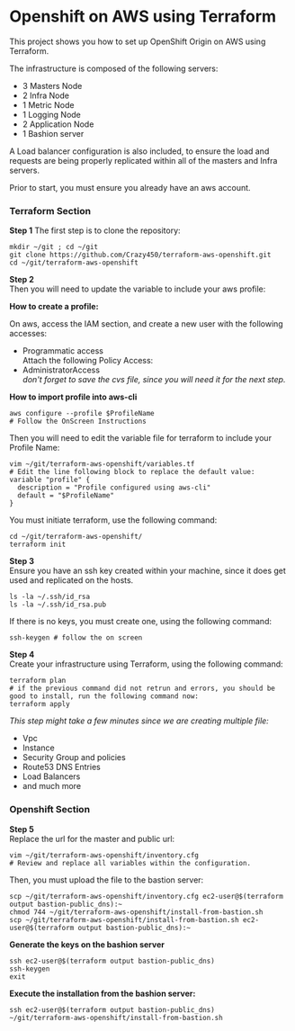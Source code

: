 # Openshift on AWS using Terraform

This project shows you how to set up OpenShift Origin on AWS using Terraform.

The infrastructure is composed of the following servers:  
- 3 Masters Node  
- 2 Infra Node  
- 1 Metric Node  
- 1 Logging Node  
- 2 Application Node  
- 1 Bashion server  

A Load balancer configuration is also included, to ensure the load and requests are being properly replicated within all of the masters and Infra servers.  

Prior to start, you must ensure you already have an aws account.  

### Terraform Section

**Step 1**
The first step is to clone the repository:  
```
mkdir ~/git ; cd ~/git
git clone https://github.com/Crazy450/terraform-aws-openshift.git
cd ~/git/terraform-aws-openshift
```

**Step 2**  
Then you will need to update the variable to include your aws profile:  

**How to create a profile:**  

On aws, access the IAM section, and create a new user with the following accesses:  
- Programmatic access  
Attach the following Policy Access:  
- AdministratorAccess  
*don't forget to save the cvs file, since you will need it for the next step.*  

**How to import profile into aws-cli**  
```
aws configure --profile $ProfileName
# Follow the OnScreen Instructions
```

Then you will need to edit the variable file for terraform to include your Profile Name:
```
vim ~/git/terraform-aws-openshift/variables.tf
# Edit the line following block to replace the default value:
variable "profile" {
  description = "Profile configured using aws-cli"
  default = "$ProfileName"
}
```

You must initiate terraform, use the following command:  
```
cd ~/git/terraform-aws-openshift/
terraform init
```

**Step 3**  
Ensure you have an ssh key created within your machine, since it does get used and replicated on the hosts.  
```
ls -la ~/.ssh/id_rsa
ls -la ~/.ssh/id_rsa.pub
```

If there is no keys, you must create one, using the following command:
```
ssh-keygen # follow the on screen
```

**Step 4**  
Create your infrastructure using Terraform, using the following command:  
```
terraform plan 
# if the previous command did not retrun and errors, you should be good to install, run the following command now:  
terraform apply
```
*This step might take a few minutes since we are creating multiple file:*  
- Vpc  
- Instance  
- Security Group and policies  
- Route53 DNS Entries  
- Load Balancers  
- and much more  

### Openshift Section

**Step 5**  
Replace the url for the master and public url:  
```
vim ~/git/terraform-aws-openshift/inventory.cfg
# Review and replace all variables within the configuration.
```

Then, you must upload the file to the bastion server:  
```
scp ~/git/terraform-aws-openshift/inventory.cfg ec2-user@$(terraform output bastion-public_dns):~
chmod 744 ~/git/terraform-aws-openshift/install-from-bastion.sh
scp ~/git/terraform-aws-openshift/install-from-bastion.sh ec2-user@$(terraform output bastion-public_dns):~
```

**Generate the keys on the bashion server**
```
ssh ec2-user@$(terraform output bastion-public_dns)
ssh-keygen
exit
```

**Execute the installation from the bashion server:**  
```
ssh ec2-user@$(terraform output bastion-public_dns)
~/git/terraform-aws-openshift/install-from-bastion.sh
```